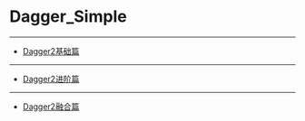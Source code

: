# Dagger_Simple


---------------


* [Dagger2基础篇](https://juejin.im/post/5b750e84f265da27fb526c29)

-----------------------

* [Dagger2进阶篇](https://juejin.im/post/5b762155f265da2816596776)


--------------------------------------

* [Dagger2融合篇](https://juejin.im/post/5b839c88f265da432a6ae55e)